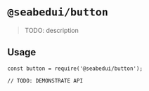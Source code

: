 # `@seabedui/button`

> TODO: description

## Usage

```
const button = require('@seabedui/button');

// TODO: DEMONSTRATE API
```
